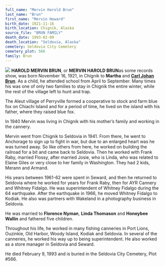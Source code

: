 ```yaml
---
full_name: "Mervin Harold Brun"
last_name: "Brun"
first_name: "Mervin Howard"
birth_date: 1921-11-16
birth_location: Chignik, Alaska
source_file: "BRUN FAMILY"
death_date: 1993-02-09
death_location: "Seldovia, Alaska"
cemetery: Seldovia City Cemetery
cemetery_plot: 566
family: Brun
---
```


![](../assets/images/BRUN%20FAMILY/media/image1.jpeg)
 **HAROLD MERVIN BRUN**, or **MERVIN HAROLD BRUN**as some records show, was born November 16, 1921, in Chignik to **Martha** and [**Carl Johan Brun**](../_families/Brun_Family.md).  As a child, he attended school from April to September. Many times his was one of only two families to stay in Chignik the entire winter, while the rest of the village left to hunt and trap. 

The Aleut village of Perryville formed a cooperative to stock and farm blue fox on Chiachi Island and for a period of time, he lived on the island with his father, where they raised blue fox. 

In 1940 Mervin was living in Chignik with his mother’s family and working in the cannery. 

Mervin went from Chignik to Seldovia in 1941. From there, he went to Anchorage to sign up to fight in war, but due to an enlarged heart was he was turned away. So like others from here, he worked on building the railroad for a bit and came back to Seldovia. Then he worked with Frank Raby, married Flossy, after married Josie, who is Linda, who was related to Elaine Giles or very close to her family in Washington. They had 2 kids, Merann and Armand. 

His years between 1961-62 were spent in Seward, and then he returned to Seldovia where he worked for years for Frank Raby, then for AYR Cannery and Whitney Fidalgo. He was superintendent of Whitney Fidalgo during the 64 earthquake. After the earthquake in 1966, he moved Whitney Fidalgo to Kodiak. He also was partners with Wakeland in a photography business in Seldovia.

He was married to **Florence Nyman**, **Linda Thomason** and **Honeybee Wallin** and fathered five children. 

Throughout his life, he worked in many fishing canneries in Port Lions, Ouzinkie, Old Harbor, Woody Island, Kodiak and Seldovia. In several of the canneries, he worked his way up to being superintendent. He also worked as a store manager in Seldovia and Seward.

He died February 9, 1993 and is buried in the Seldovia City Cemetery, Plot #566.


